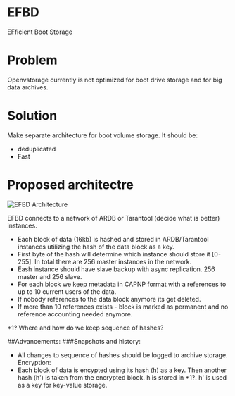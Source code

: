 # EFBD
EFficient Boot Storage

# Problem
Openvstorage currently is not optimized for boot drive storage and for big data archives. 

# Solution

Make separate architecture for boot volume storage.
It should be:
* deduplicated
* Fast 

# Proposed architectre

![EFBD Architecture](https://github.com/g8os/EFBD/blob/master/EFBD%20Architecture.png "EFBD Architecture")

EFBD connects to a network of ARDB or Tarantool (decide what is better) instances.

- Each block of data (16kb) is hashed and stored in ARDB/Tarantool instances utilizing the hash of the data block as a key. 
- First byte of the hash will determine which instance should store it [0-255]. In total there are 256 master instances in the network.
- Eash instance should have slave backup with async replication. 256 master and 256 slave.
- For each block we keep metadata in CAPNP format with a references to up to 10 current users of the data.
- If nobody references to the data block anymore its get deleted.
- If more than 10 references exists - block is marked as permanent and no reference accounting needed anymore.

*1? Where and how do we keep sequence of hashes?



##Advancements:
###Snapshots and history: 
 - All changes to sequence of hashes should be logged to archive storage.
Encryption:
 - Each block of data is encypted using its hash (h) as a key. Then another hash (h') is taken from the encrypted block. h is stored in *1?. h' is used as a key for key-value storage. 

